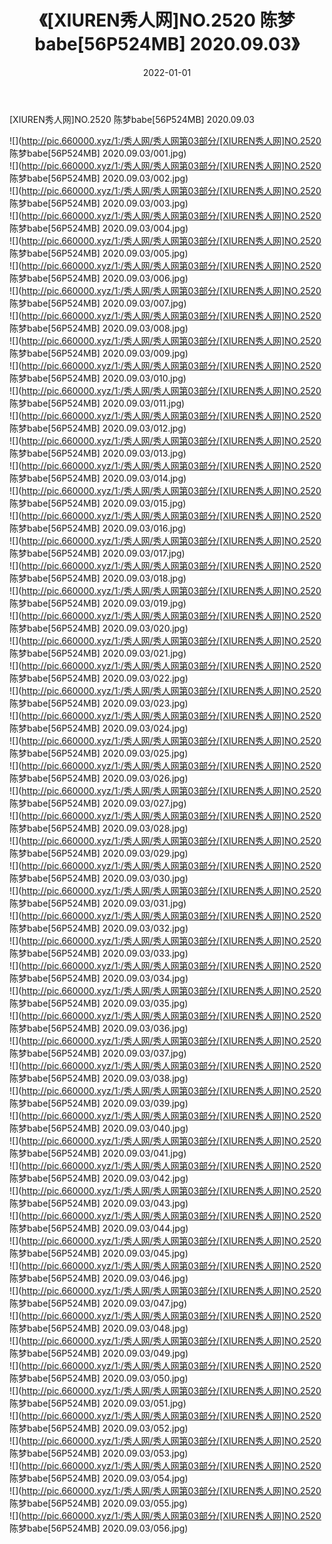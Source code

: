 ﻿---
layout: post
title:  《[XIUREN秀人网]NO.2520 陈梦babe[56P524MB] 2020.09.03》
date:   2022-01-01
img: http://pic.660000.xyz/1:/秀人网/秀人网第03部分/[XIUREN秀人网]NO.2520 陈梦babe[56P524MB] 2020.09.03/000.jpg
categories: [美女, 清纯, 唯美]
---

[XIUREN秀人网]NO.2520 陈梦babe[56P524MB] 2020.09.03

 ![](http://pic.660000.xyz/1:/秀人网/秀人网第03部分/[XIUREN秀人网]NO.2520 陈梦babe[56P524MB] 2020.09.03/001.jpg) <br>![](http://pic.660000.xyz/1:/秀人网/秀人网第03部分/[XIUREN秀人网]NO.2520 陈梦babe[56P524MB] 2020.09.03/002.jpg) <br>![](http://pic.660000.xyz/1:/秀人网/秀人网第03部分/[XIUREN秀人网]NO.2520 陈梦babe[56P524MB] 2020.09.03/003.jpg) <br>![](http://pic.660000.xyz/1:/秀人网/秀人网第03部分/[XIUREN秀人网]NO.2520 陈梦babe[56P524MB] 2020.09.03/004.jpg) <br>![](http://pic.660000.xyz/1:/秀人网/秀人网第03部分/[XIUREN秀人网]NO.2520 陈梦babe[56P524MB] 2020.09.03/005.jpg) <br>![](http://pic.660000.xyz/1:/秀人网/秀人网第03部分/[XIUREN秀人网]NO.2520 陈梦babe[56P524MB] 2020.09.03/006.jpg) <br>![](http://pic.660000.xyz/1:/秀人网/秀人网第03部分/[XIUREN秀人网]NO.2520 陈梦babe[56P524MB] 2020.09.03/007.jpg) <br>![](http://pic.660000.xyz/1:/秀人网/秀人网第03部分/[XIUREN秀人网]NO.2520 陈梦babe[56P524MB] 2020.09.03/008.jpg) <br>![](http://pic.660000.xyz/1:/秀人网/秀人网第03部分/[XIUREN秀人网]NO.2520 陈梦babe[56P524MB] 2020.09.03/009.jpg) <br>![](http://pic.660000.xyz/1:/秀人网/秀人网第03部分/[XIUREN秀人网]NO.2520 陈梦babe[56P524MB] 2020.09.03/010.jpg) <br>![](http://pic.660000.xyz/1:/秀人网/秀人网第03部分/[XIUREN秀人网]NO.2520 陈梦babe[56P524MB] 2020.09.03/011.jpg) <br>![](http://pic.660000.xyz/1:/秀人网/秀人网第03部分/[XIUREN秀人网]NO.2520 陈梦babe[56P524MB] 2020.09.03/012.jpg) <br>![](http://pic.660000.xyz/1:/秀人网/秀人网第03部分/[XIUREN秀人网]NO.2520 陈梦babe[56P524MB] 2020.09.03/013.jpg) <br>![](http://pic.660000.xyz/1:/秀人网/秀人网第03部分/[XIUREN秀人网]NO.2520 陈梦babe[56P524MB] 2020.09.03/014.jpg) <br>![](http://pic.660000.xyz/1:/秀人网/秀人网第03部分/[XIUREN秀人网]NO.2520 陈梦babe[56P524MB] 2020.09.03/015.jpg) <br>![](http://pic.660000.xyz/1:/秀人网/秀人网第03部分/[XIUREN秀人网]NO.2520 陈梦babe[56P524MB] 2020.09.03/016.jpg) <br>![](http://pic.660000.xyz/1:/秀人网/秀人网第03部分/[XIUREN秀人网]NO.2520 陈梦babe[56P524MB] 2020.09.03/017.jpg) <br>![](http://pic.660000.xyz/1:/秀人网/秀人网第03部分/[XIUREN秀人网]NO.2520 陈梦babe[56P524MB] 2020.09.03/018.jpg) <br>![](http://pic.660000.xyz/1:/秀人网/秀人网第03部分/[XIUREN秀人网]NO.2520 陈梦babe[56P524MB] 2020.09.03/019.jpg) <br>![](http://pic.660000.xyz/1:/秀人网/秀人网第03部分/[XIUREN秀人网]NO.2520 陈梦babe[56P524MB] 2020.09.03/020.jpg) <br>![](http://pic.660000.xyz/1:/秀人网/秀人网第03部分/[XIUREN秀人网]NO.2520 陈梦babe[56P524MB] 2020.09.03/021.jpg) <br>![](http://pic.660000.xyz/1:/秀人网/秀人网第03部分/[XIUREN秀人网]NO.2520 陈梦babe[56P524MB] 2020.09.03/022.jpg) <br>![](http://pic.660000.xyz/1:/秀人网/秀人网第03部分/[XIUREN秀人网]NO.2520 陈梦babe[56P524MB] 2020.09.03/023.jpg) <br>![](http://pic.660000.xyz/1:/秀人网/秀人网第03部分/[XIUREN秀人网]NO.2520 陈梦babe[56P524MB] 2020.09.03/024.jpg) <br>![](http://pic.660000.xyz/1:/秀人网/秀人网第03部分/[XIUREN秀人网]NO.2520 陈梦babe[56P524MB] 2020.09.03/025.jpg) <br>![](http://pic.660000.xyz/1:/秀人网/秀人网第03部分/[XIUREN秀人网]NO.2520 陈梦babe[56P524MB] 2020.09.03/026.jpg) <br>![](http://pic.660000.xyz/1:/秀人网/秀人网第03部分/[XIUREN秀人网]NO.2520 陈梦babe[56P524MB] 2020.09.03/027.jpg) <br>![](http://pic.660000.xyz/1:/秀人网/秀人网第03部分/[XIUREN秀人网]NO.2520 陈梦babe[56P524MB] 2020.09.03/028.jpg) <br>![](http://pic.660000.xyz/1:/秀人网/秀人网第03部分/[XIUREN秀人网]NO.2520 陈梦babe[56P524MB] 2020.09.03/029.jpg) <br>![](http://pic.660000.xyz/1:/秀人网/秀人网第03部分/[XIUREN秀人网]NO.2520 陈梦babe[56P524MB] 2020.09.03/030.jpg) <br>![](http://pic.660000.xyz/1:/秀人网/秀人网第03部分/[XIUREN秀人网]NO.2520 陈梦babe[56P524MB] 2020.09.03/031.jpg) <br>![](http://pic.660000.xyz/1:/秀人网/秀人网第03部分/[XIUREN秀人网]NO.2520 陈梦babe[56P524MB] 2020.09.03/032.jpg) <br>![](http://pic.660000.xyz/1:/秀人网/秀人网第03部分/[XIUREN秀人网]NO.2520 陈梦babe[56P524MB] 2020.09.03/033.jpg) <br>![](http://pic.660000.xyz/1:/秀人网/秀人网第03部分/[XIUREN秀人网]NO.2520 陈梦babe[56P524MB] 2020.09.03/034.jpg) <br>![](http://pic.660000.xyz/1:/秀人网/秀人网第03部分/[XIUREN秀人网]NO.2520 陈梦babe[56P524MB] 2020.09.03/035.jpg) <br>![](http://pic.660000.xyz/1:/秀人网/秀人网第03部分/[XIUREN秀人网]NO.2520 陈梦babe[56P524MB] 2020.09.03/036.jpg) <br>![](http://pic.660000.xyz/1:/秀人网/秀人网第03部分/[XIUREN秀人网]NO.2520 陈梦babe[56P524MB] 2020.09.03/037.jpg) <br>![](http://pic.660000.xyz/1:/秀人网/秀人网第03部分/[XIUREN秀人网]NO.2520 陈梦babe[56P524MB] 2020.09.03/038.jpg) <br>![](http://pic.660000.xyz/1:/秀人网/秀人网第03部分/[XIUREN秀人网]NO.2520 陈梦babe[56P524MB] 2020.09.03/039.jpg) <br>![](http://pic.660000.xyz/1:/秀人网/秀人网第03部分/[XIUREN秀人网]NO.2520 陈梦babe[56P524MB] 2020.09.03/040.jpg) <br>![](http://pic.660000.xyz/1:/秀人网/秀人网第03部分/[XIUREN秀人网]NO.2520 陈梦babe[56P524MB] 2020.09.03/041.jpg) <br>![](http://pic.660000.xyz/1:/秀人网/秀人网第03部分/[XIUREN秀人网]NO.2520 陈梦babe[56P524MB] 2020.09.03/042.jpg) <br>![](http://pic.660000.xyz/1:/秀人网/秀人网第03部分/[XIUREN秀人网]NO.2520 陈梦babe[56P524MB] 2020.09.03/043.jpg) <br>![](http://pic.660000.xyz/1:/秀人网/秀人网第03部分/[XIUREN秀人网]NO.2520 陈梦babe[56P524MB] 2020.09.03/044.jpg) <br>![](http://pic.660000.xyz/1:/秀人网/秀人网第03部分/[XIUREN秀人网]NO.2520 陈梦babe[56P524MB] 2020.09.03/045.jpg) <br>![](http://pic.660000.xyz/1:/秀人网/秀人网第03部分/[XIUREN秀人网]NO.2520 陈梦babe[56P524MB] 2020.09.03/046.jpg) <br>![](http://pic.660000.xyz/1:/秀人网/秀人网第03部分/[XIUREN秀人网]NO.2520 陈梦babe[56P524MB] 2020.09.03/047.jpg) <br>![](http://pic.660000.xyz/1:/秀人网/秀人网第03部分/[XIUREN秀人网]NO.2520 陈梦babe[56P524MB] 2020.09.03/048.jpg) <br>![](http://pic.660000.xyz/1:/秀人网/秀人网第03部分/[XIUREN秀人网]NO.2520 陈梦babe[56P524MB] 2020.09.03/049.jpg) <br>![](http://pic.660000.xyz/1:/秀人网/秀人网第03部分/[XIUREN秀人网]NO.2520 陈梦babe[56P524MB] 2020.09.03/050.jpg) <br>![](http://pic.660000.xyz/1:/秀人网/秀人网第03部分/[XIUREN秀人网]NO.2520 陈梦babe[56P524MB] 2020.09.03/051.jpg) <br>![](http://pic.660000.xyz/1:/秀人网/秀人网第03部分/[XIUREN秀人网]NO.2520 陈梦babe[56P524MB] 2020.09.03/052.jpg) <br>![](http://pic.660000.xyz/1:/秀人网/秀人网第03部分/[XIUREN秀人网]NO.2520 陈梦babe[56P524MB] 2020.09.03/053.jpg) <br>![](http://pic.660000.xyz/1:/秀人网/秀人网第03部分/[XIUREN秀人网]NO.2520 陈梦babe[56P524MB] 2020.09.03/054.jpg) <br>![](http://pic.660000.xyz/1:/秀人网/秀人网第03部分/[XIUREN秀人网]NO.2520 陈梦babe[56P524MB] 2020.09.03/055.jpg) <br>![](http://pic.660000.xyz/1:/秀人网/秀人网第03部分/[XIUREN秀人网]NO.2520 陈梦babe[56P524MB] 2020.09.03/056.jpg) <br>